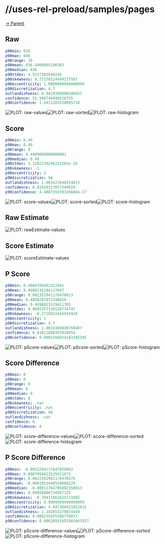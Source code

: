 
# //uses-rel-preload/samples/pages

[→ Parent](../..)


## Raw


```yaml
p90min: 828
p90max: 848
p90range: 20
p90mean: 836.4468085106383
p90median: 836
p90stdev: 4.5537382849245
p90skewness: 0.27250224449237587
p90eccentricity: 1.0000000000000009
p90discretization: 4.7
outlandishness: 0.9419360900206653
confidence: 55.998746990526755
p90confidence: 1.8411205558095718

```

![PLOT: raw-values](./raw/values.svg)![PLOT: raw-sorted](./raw/sorted.svg)![PLOT: raw-histogram](./raw/histogram.svg)
## Score


```yaml
p90min: 0.49
p90max: 0.49
p90range: 0
p90mean: 0.4900000000000001
p90median: 0.49
p90stdev: 1.1102230246251565e-16
p90skewness: -1
p90eccentricity: 1
p90discretization: 94
outlandishness: 1.063423948354853
confidence: 0.03410317057549929
p90confidence: 4.488739370326686e-17

```

![PLOT: score-values](./score/values.svg)![PLOT: score-sorted](./score/sorted.svg)![PLOT: score-histogram](./score/histogram.svg)
## Raw Estimate

![PLOT: rawEstimate-values](./rawEstimate/values.svg)
## Score Estimate

![PLOT: scoreEstimate-values](./scoreEstimate/values.svg)
## P Score


```yaml
p90min: 0.4884705882352941
p90max: 0.4908235294117647
p90range: 0.002352941176470613
p90mean: 0.4898297872340426
p90median: 0.4898823529411765
p90stdev: 0.0005357339158734747
p90skewness: -0.2725022444934939
p90eccentricity: 1
p90discretization: 4.7
outlandishness: 1.0632466098760467
confidence: 0.03411898367810954
p90confidence: 0.0002166024183305395

```

![PLOT: pScore-values](./pScore/values.svg)![PLOT: pScore-sorted](./pScore/sorted.svg)![PLOT: pScore-histogram](./pScore/histogram.svg)
## Score Difference


```yaml
p90min: 0
p90max: 0
p90range: 0
p90mean: 0
p90median: 0
p90stdev: 0
p90skewness: .nan
p90eccentricity: .nan
p90discretization: 94
outlandishness: .nan
confidence: 0
p90confidence: 0

```

![PLOT: score-difference-values](./score-difference/values.svg)![PLOT: score-difference-sorted](./score-difference/sorted.svg)![PLOT: score-difference-histogram](./score-difference/histogram.svg)
## P Score Difference


```yaml
p90min: -0.0015294117647058902
p90max: 0.0007058823529411673
p90range: 0.0022352941176470575
p90mean: -0.0001952440550688229
p90median: -0.00011764705882350013
p90stdev: 0.00050806734567125
p90skewness: -0.38411661625211085
p90eccentricity: 0.9999999999999999
p90discretization: 4.947368421052632
outlandishness: 1.242653270874449
confidence: 0.000235455506778873
p90confidence: 0.00020541655565663557

```

![PLOT: pScore-difference-values](./pScore-difference/values.svg)![PLOT: pScore-difference-sorted](./pScore-difference/sorted.svg)![PLOT: pScore-difference-histogram](./pScore-difference/histogram.svg)